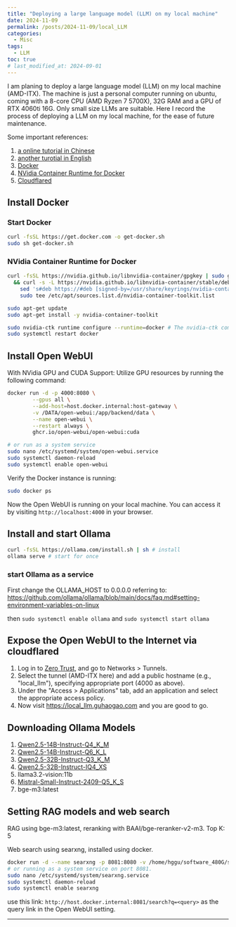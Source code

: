 ```yaml
---
title: "Deploying a large language model (LLM) on my local machine"
date: 2024-11-09
permalink: /posts/2024-11-09/local_LLM
categories:
  - Misc
tags:
  - LLM
toc: true
# last_modified_at: 2024-09-01
---
```


I am planing to deploy a large language model (LLM) on my local machine (AMD-ITX). The machine is just a personal computer running on ubuntu, coming with a 8-core CPU (AMD Ryzen 7 5700X), 32G RAM and a GPU of RTX 4060ti 16G. Only small size LLMs are suitable. Here I record the process of deploying a LLM on my local machine, for the ease of future maintenance.

Some important references: 

1. [a online tutorial in Chinese](https://cuterwrite.top/p/integrate-open-webui-ollama-qwen25-local-rag/)
2. [another turotial in English](https://stevescargall.com/blog/2024/05/running-open-webui-and-ollama-on-ubuntu-22.04-for-a-local-chatgpt-experience/)
3. [Docker](https://docs.docker.com/engine/install/ubuntu/)
4. [NVidia Container Runtime for Docker](https://docs.nvidia.com/datacenter/cloud-native/container-toolkit/latest/install-guide.html#prerequisites)
5. [Cloudflared](https://developers.cloudflare.com/cloudflare-one/connections/connect-networks/get-started/create-remote-tunnel/)

## Install Docker

### Start Docker

```bash
curl -fsSL https://get.docker.com -o get-docker.sh
sudo sh get-docker.sh
```

### NVidia Container Runtime for Docker

```bash
curl -fsSL https://nvidia.github.io/libnvidia-container/gpgkey | sudo gpg --dearmor -o /usr/share/keyrings/nvidia-container-toolkit-keyring.gpg \
  && curl -s -L https://nvidia.github.io/libnvidia-container/stable/deb/nvidia-container-toolkit.list | \
    sed 's#deb https://#deb [signed-by=/usr/share/keyrings/nvidia-container-toolkit-keyring.gpg] https://#g' | \
    sudo tee /etc/apt/sources.list.d/nvidia-container-toolkit.list

sudo apt-get update
sudo apt-get install -y nvidia-container-toolkit

sudo nvidia-ctk runtime configure --runtime=docker # The nvidia-ctk command modifies the /etc/docker/daemon.json file on the host. The file is updated so that Docker can use the NVIDIA Container Runtime.
sudo systemctl restart docker
```

## Install Open WebUI 

With NVidia GPU and CUDA Support: Utilize GPU resources by running the following command:
```bash
docker run -d -p 4000:8080 \
        --gpus all \
        --add-host=host.docker.internal:host-gateway \
        -v /DATA/open-webui:/app/backend/data \
        --name open-webui \
        --restart always \
        ghcr.io/open-webui/open-webui:cuda

# or run as a system service
sudo nano /etc/systemd/system/open-webui.service
sudo systemctl daemon-reload
sudo systemctl enable open-webui

```
Verify the Docker instance is running:
```bash
sudo docker ps
```

Now the Open WebUI is running on your local machine. You can access it by visiting `http://localhost:4000` in your browser.

## Install and start Ollama

```bash
curl -fsSL https://ollama.com/install.sh | sh # install
ollama serve # start for once
```

### start Ollama as a service

First change the OLLAMA_HOST to 0.0.0.0 referring to: https://github.com/ollama/ollama/blob/main/docs/faq.md#setting-environment-variables-on-linux

then `sudo systemctl enable ollama` and `sudo systemctl start ollama`

## Expose the Open WebUI to the Internet via cloudflared

1. Log in to [Zero Trust](https://one.dash.cloudflare.com/), and go to Networks > Tunnels.
2. Select the tunnel (AMD-ITX here) and add a public hostname (e.g., "local_llm"), specifying appropriate port (4000 as above). 
3. Under the "Access > Applications" tab, add an application and select the appropriate access policy.
4. Now visit https://local_llm.guhaogao.com and you are good to go.

## Downloading Ollama Models

1. [Qwen2.5-14B-Instruct-Q4_K_M](https://huggingface.co/bartowski/Qwen2.5-14B-Instruct-GGUF/blob/main/Qwen2.5-14B-Instruct-Q6_K_L.gguf)
2. [Qwen2.5-14B-Instruct-Q6_K_L](https://huggingface.co/bartowski/Qwen2.5-14B-Instruct-GGUF/blob/main/Qwen2.5-14B-Instruct-Q6_K_L.gguf)
3. [Qwen2.5-32B-Instruct-Q3_K_M](https://huggingface.co/bartowski/Qwen2.5-32B-Instruct-GGUF/blob/main/Qwen2.5-32B-Instruct-Q3_K_M.gguf)
4. [Qwen2.5-32B-Instruct-IQ4_XS](https://huggingface.co/bartowski/Qwen2.5-32B-Instruct-GGUF/blob/main/Qwen2.5-32B-Instruct-IQ4_XS.gguf)
5. llama3.2-vision:11b
6. [Mistral-Small-Instruct-2409-Q5_K_S](https://huggingface.co/bartowski/Mistral-Small-Instruct-2409-GGUF/blob/main/Mistral-Small-Instruct-2409-Q5_K_S.gguf)
7.  bge-m3:latest

## Setting RAG models and web search

RAG using bge-m3:latest, reranking with BAAI/bge-reranker-v2-m3.
Top K: 5 

Web search using searxng, installed using docker.
```bash
docker run -d --name searxng -p 8081:8080 -v /home/hggu/software_480G/searxng:/etc/searxng --restart always searxng/searxng:latest
# or running as a system service on port 8081.
sudo nano /etc/systemd/system/searxng.service
sudo systemctl daemon-reload
sudo systemctl enable searxng
```

use this link: `http://host.docker.internal:8081/search?q=<query>` as the query link in the Open WebUI setting.

---

